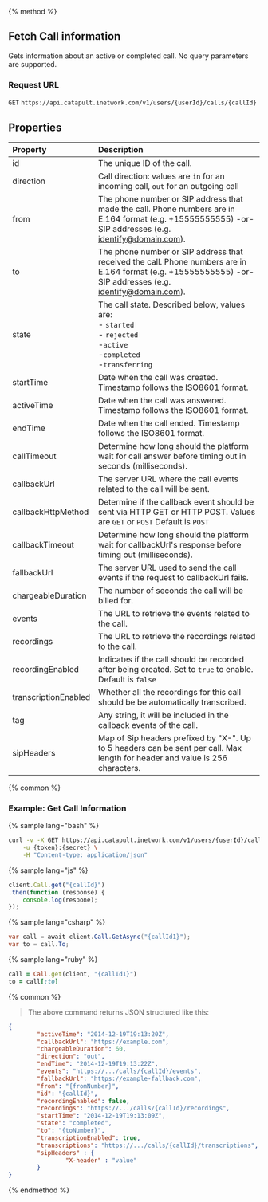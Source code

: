 {% method %}

## Fetch Call information
Gets information about an active or completed call. No query parameters are supported.

### Request URL

<code class="get">GET</code> `https://api.catapult.inetwork.com/v1/users/{userId}/calls/{callId}`

## Properties
| Property             | Description                                                                                                                                                  |
|:---------------------|:-------------------------------------------------------------------------------------------------------------------------------------------------------------|
| id                   | The unique ID of the call.                                                                                                                                   |
| direction            | Call direction: values are `in` for an incoming call, `out` for an outgoing call                                                                             |
| from                 | The phone number or SIP address that made the call. Phone numbers are in E.164 format (e.g. +15555555555) -or- SIP addresses (e.g. identify@domain.com).     |
| to                   | The phone number or SIP address that received the call. Phone numbers are in E.164 format (e.g. +15555555555) -or- SIP addresses (e.g. identify@domain.com). |
| state                | The call state. Described below, values are:<br> - `started` <br> - `rejected`<br> -`active`<br> -`completed`<br> -`transferring`                            |
| startTime            | Date when the call was created. Timestamp follows the ISO8601 format.                                                                                        |
| activeTime           | Date when the call was answered. Timestamp follows the ISO8601 format.                                                                                       |
| endTime              | Date when the call ended. Timestamp follows the ISO8601 format.                                                                                              |
| callTimeout          | Determine how long should the platform wait for call answer before timing out in seconds (milliseconds).                                                     |
| callbackUrl          | The server URL where the call events related to the call will be sent.                                                                                       |
| callbackHttpMethod   | Determine if the callback event should be sent via HTTP GET or HTTP POST. Values are <code class="get">GET</code> or <code class="post">POST</code> Default is <code class="post">POST</code>                                       |
| callbackTimeout      | Determine how long should the platform wait for callbackUrl's response before timing out (milliseconds).                                                     |
| fallbackUrl          | The server URL used to send the call events if the request to callbackUrl fails.                                                                             |
| chargeableDuration   | The number of seconds the call will be billed for.                                                                                                           |
| events               | The URL to retrieve the events related to the call.                                                                                                          |
| recordings           | The URL to retrieve the recordings related to the call.                                                                                                      |
| recordingEnabled     | Indicates if the call should be recorded after being created. Set to `true` to enable. Default is `false`                                                    |
| transcriptionEnabled | Whether all the recordings for this call should be be automatically transcribed.                                                                             |
| tag                  | Any string, it will be included in the callback events of the call.                                                                                          |
| sipHeaders           | Map of Sip headers prefixed by "X-". Up to 5 headers can be sent per call. Max length for header and value is 256 characters.                                |


{% common %}

### Example: Get Call Information

{% sample lang="bash" %}

```bash
curl -v -X GET https://api.catapult.inetwork.com/v1/users/{userId}/calls/{callId} \
	-u {token}:{secret} \
	-H "Content-type: application/json"
```

{% sample lang="js" %}

```js
client.Call.get("{callId}")
.then(function (response) {
	console.log(respone);
});
```

{% sample lang="csharp" %}

```csharp
var call = await client.Call.GetAsync("{callId1}");
var to = call.To;
```

{% sample lang="ruby" %}

```ruby
call = Call.get(client, "{callId1}")
to = call[:to]
```
{% common %}

> The above command returns JSON structured like this:

```json
{
		"activeTime": "2014-12-19T19:13:20Z",
		"callbackUrl": "https://example.com",
		"chargeableDuration": 60,
		"direction": "out",
		"endTime": "2014-12-19T19:13:22Z",
		"events": "https://.../calls/{callId}/events",
		"fallbackUrl": "https://example-fallback.com",
		"from": "{fromNumber}",
		"id": "{callId}",
		"recordingEnabled": false,
		"recordings": "https://.../calls/{callId}/recordings",
		"startTime": "2014-12-19T19:13:09Z",
		"state": "completed",
		"to": "{toNumber}",
		"transcriptionEnabled": true,
		"transcriptions": "https://.../calls/{callId}/transcriptions",
		"sipHeaders" : {
				"X-header" : "value"
		}
}
```
{% endmethod %}

